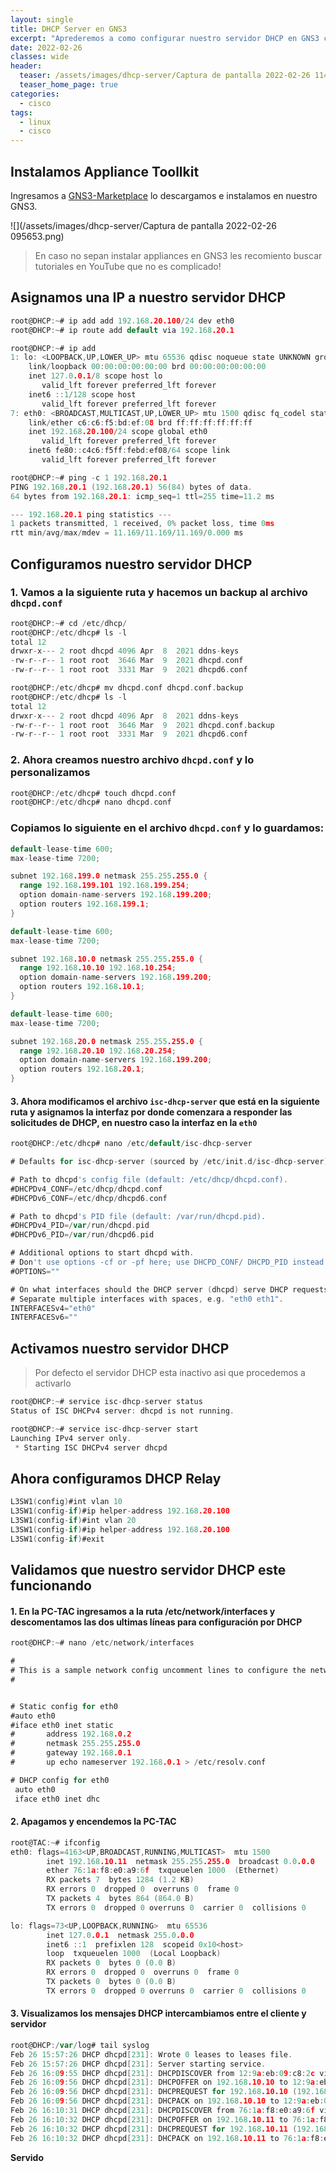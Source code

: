 ```yaml
---
layout: single
title: DHCP Server en GNS3
excerpt: "Aprederemos a como configurar nuestro servidor DHCP en GNS3 con un appliance descargado de Marketplace"
date: 2022-02-26
classes: wide
header:
  teaser: /assets/images/dhcp-server/Captura de pantalla 2022-02-26 114744.png
  teaser_home_page: true
categories:
  - cisco
tags:  
  - linux
  - cisco
---
```


## Instalamos Appliance Toollkit

Ingresamos a [GNS3-Marketplace](https://gns3.com/marketplace/appliances/networkers-toolkit) lo descargamos e instalamos en nuestro GNS3.

![](/assets/images/dhcp-server/Captura de pantalla 2022-02-26 095653.png)

> En caso no sepan instalar appliances en GNS3 les recomiento buscar tutoriales en YouTube que no es complicado!

## Asignamos una IP a nuestro servidor DHCP

```go
root@DHCP:~# ip add add 192.168.20.100/24 dev eth0
root@DHCP:~# ip route add default via 192.168.20.1
```

```go
root@DHCP:~# ip add
1: lo: <LOOPBACK,UP,LOWER_UP> mtu 65536 qdisc noqueue state UNKNOWN group default qlen 1000
    link/loopback 00:00:00:00:00:00 brd 00:00:00:00:00:00
    inet 127.0.0.1/8 scope host lo
       valid_lft forever preferred_lft forever
    inet6 ::1/128 scope host 
       valid_lft forever preferred_lft forever
7: eth0: <BROADCAST,MULTICAST,UP,LOWER_UP> mtu 1500 qdisc fq_codel state UNKNOWN group default qlen 1000
    link/ether c6:c6:f5:bd:ef:08 brd ff:ff:ff:ff:ff:ff
    inet 192.168.20.100/24 scope global eth0
       valid_lft forever preferred_lft forever
    inet6 fe80::c4c6:f5ff:febd:ef08/64 scope link 
       valid_lft forever preferred_lft forever
```

```go
root@DHCP:~# ping -c 1 192.168.20.1
PING 192.168.20.1 (192.168.20.1) 56(84) bytes of data.
64 bytes from 192.168.20.1: icmp_seq=1 ttl=255 time=11.2 ms

--- 192.168.20.1 ping statistics ---
1 packets transmitted, 1 received, 0% packet loss, time 0ms
rtt min/avg/max/mdev = 11.169/11.169/11.169/0.000 ms
```

## Configuramos nuestro servidor DHCP

### 1. Vamos a la siguiente ruta y hacemos un backup al archivo `dhcpd.conf`

```go
root@DHCP:~# cd /etc/dhcp/
root@DHCP:/etc/dhcp# ls -l
total 12
drwxr-x--- 2 root dhcpd 4096 Apr  8  2021 ddns-keys
-rw-r--r-- 1 root root  3646 Mar  9  2021 dhcpd.conf
-rw-r--r-- 1 root root  3331 Mar  9  2021 dhcpd6.conf
```

```go
root@DHCP:/etc/dhcp# mv dhcpd.conf dhcpd.conf.backup
root@DHCP:/etc/dhcp# ls -l
total 12
drwxr-x--- 2 root dhcpd 4096 Apr  8  2021 ddns-keys
-rw-r--r-- 1 root root  3646 Mar  9  2021 dhcpd.conf.backup
-rw-r--r-- 1 root root  3331 Mar  9  2021 dhcpd6.conf
```

### 2. Ahora creamos nuestro archivo `dhcpd.conf` y lo personalizamos

```go
root@DHCP:/etc/dhcp# touch dhcpd.conf 
root@DHCP:/etc/dhcp# nano dhcpd.conf
```

### Copiamos lo siguiente en el archivo `dhcpd.conf` y lo guardamos:

```go
default-lease-time 600;
max-lease-time 7200;

subnet 192.168.199.0 netmask 255.255.255.0 {
  range 192.168.199.101 192.168.199.254;
  option domain-name-servers 192.168.199.200;
  option routers 192.168.199.1;
}

default-lease-time 600;
max-lease-time 7200;

subnet 192.168.10.0 netmask 255.255.255.0 {
  range 192.168.10.10 192.168.10.254;
  option domain-name-servers 192.168.199.200;
  option routers 192.168.10.1;
}

default-lease-time 600;
max-lease-time 7200;

subnet 192.168.20.0 netmask 255.255.255.0 {
  range 192.168.20.10 192.168.20.254;
  option domain-name-servers 192.168.199.200;
  option routers 192.168.20.1;
}
```

#### 3. Ahora modificamos el archivo `isc-dhcp-server` que está en la siguiente ruta y asignamos la interfaz por donde comenzara a responder las solicitudes de DHCP, en nuestro caso la interfaz en la `eth0`

```go
root@DHCP:/etc/dhcp# nano /etc/default/isc-dhcp-server
```

```go
# Defaults for isc-dhcp-server (sourced by /etc/init.d/isc-dhcp-server)

# Path to dhcpd's config file (default: /etc/dhcp/dhcpd.conf).
#DHCPDv4_CONF=/etc/dhcp/dhcpd.conf
#DHCPDv6_CONF=/etc/dhcp/dhcpd6.conf

# Path to dhcpd's PID file (default: /var/run/dhcpd.pid).
#DHCPDv4_PID=/var/run/dhcpd.pid
#DHCPDv6_PID=/var/run/dhcpd6.pid

# Additional options to start dhcpd with.
# Don't use options -cf or -pf here; use DHCPD_CONF/ DHCPD_PID instead
#OPTIONS=""

# On what interfaces should the DHCP server (dhcpd) serve DHCP requests?
# Separate multiple interfaces with spaces, e.g. "eth0 eth1".
INTERFACESv4="eth0"
INTERFACESv6=""
```

## Activamos nuestro servidor DHCP

> Por defecto el servidor DHCP esta inactivo asi que procedemos a activarlo

```go
root@DHCP:~# service isc-dhcp-server status
Status of ISC DHCPv4 server: dhcpd is not running.
```

```go
root@DHCP:~# service isc-dhcp-server start
Launching IPv4 server only.
 * Starting ISC DHCPv4 server dhcpd                                                                                [ OK ] 
```

## Ahora configuramos DHCP Relay

```go
L3SW1(config)#int vlan 10
L3SW1(config-if)#ip helper-address 192.168.20.100 
L3SW1(config-if)#int vlan 20                     
L3SW1(config-if)#ip helper-address 192.168.20.100
L3SW1(config-if)#exit
```

## Validamos que nuestro servidor DHCP este funcionando

#### 1. En la PC-TAC ingresamos a la ruta /etc/network/interfaces y descomentamos las dos ultimas líneas para configuración por DHCP

```go
root@DHCP:~# nano /etc/network/interfaces
```

```go
#
# This is a sample network config uncomment lines to configure the network
#


# Static config for eth0
#auto eth0
#iface eth0 inet static
#       address 192.168.0.2
#       netmask 255.255.255.0
#       gateway 192.168.0.1
#       up echo nameserver 192.168.0.1 > /etc/resolv.conf

# DHCP config for eth0
 auto eth0
 iface eth0 inet dhc
```

#### 2. Apagamos y encendemos la PC-TAC

```go
root@TAC:~# ifconfig
eth0: flags=4163<UP,BROADCAST,RUNNING,MULTICAST>  mtu 1500
        inet 192.168.10.11  netmask 255.255.255.0  broadcast 0.0.0.0
        ether 76:1a:f8:e0:a9:6f  txqueuelen 1000  (Ethernet)
        RX packets 7  bytes 1284 (1.2 KB)
        RX errors 0  dropped 0  overruns 0  frame 0
        TX packets 4  bytes 864 (864.0 B)
        TX errors 0  dropped 0 overruns 0  carrier 0  collisions 0

lo: flags=73<UP,LOOPBACK,RUNNING>  mtu 65536
        inet 127.0.0.1  netmask 255.0.0.0
        inet6 ::1  prefixlen 128  scopeid 0x10<host>
        loop  txqueuelen 1000  (Local Loopback)
        RX packets 0  bytes 0 (0.0 B)
        RX errors 0  dropped 0  overruns 0  frame 0
        TX packets 0  bytes 0 (0.0 B)
        TX errors 0  dropped 0 overruns 0  carrier 0  collisions 0
```

#### 3. Visualizamos los mensajes DHCP intercambiamos entre el cliente y servidor

```go
root@DHCP:/var/log# tail syslog 
Feb 26 15:57:26 DHCP dhcpd[231]: Wrote 0 leases to leases file.
Feb 26 15:57:26 DHCP dhcpd[231]: Server starting service.
Feb 26 16:09:55 DHCP dhcpd[231]: DHCPDISCOVER from 12:9a:eb:09:c8:2c via 192.168.10.1
Feb 26 16:09:56 DHCP dhcpd[231]: DHCPOFFER on 192.168.10.10 to 12:9a:eb:09:c8:2c via 192.168.10.1
Feb 26 16:09:56 DHCP dhcpd[231]: DHCPREQUEST for 192.168.10.10 (192.168.20.100) from 12:9a:eb:09:c8:2c via 192.168.10.1
Feb 26 16:09:56 DHCP dhcpd[231]: DHCPACK on 192.168.10.10 to 12:9a:eb:09:c8:2c via 192.168.10.1
Feb 26 16:10:31 DHCP dhcpd[231]: DHCPDISCOVER from 76:1a:f8:e0:a9:6f via 192.168.10.1
Feb 26 16:10:32 DHCP dhcpd[231]: DHCPOFFER on 192.168.10.11 to 76:1a:f8:e0:a9:6f via 192.168.10.1
Feb 26 16:10:32 DHCP dhcpd[231]: DHCPREQUEST for 192.168.10.11 (192.168.20.100) from 76:1a:f8:e0:a9:6f via 192.168.10.1
Feb 26 16:10:32 DHCP dhcpd[231]: DHCPACK on 192.168.10.11 to 76:1a:f8:e0:a9:6f via 192.168.10.1
```

**Servido**
